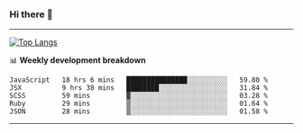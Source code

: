 ### Hi there 👋

-------
[![Top Langs](https://github-readme-stats.vercel.app/api/top-langs/?username=ashish-r)](https://github.com/anuraghazra/github-readme-stats)

📊 **Weekly development breakdown**
<!--START_SECTION:waka-->
```text
JavaScript   18 hrs 6 mins   ███████████████░░░░░░░░░░   59.80 % 
JSX          9 hrs 38 mins   ████████░░░░░░░░░░░░░░░░░   31.84 % 
SCSS         59 mins         ▓░░░░░░░░░░░░░░░░░░░░░░░░   03.28 % 
Ruby         29 mins         ▒░░░░░░░░░░░░░░░░░░░░░░░░   01.64 % 
JSON         28 mins         ▒░░░░░░░░░░░░░░░░░░░░░░░░   01.58 % 
```
<!--END_SECTION:waka-->
-------

<!--
**ashish-r/ashish-r** is a ✨ _special_ ✨ repository because its `README.md` (this file) appears on your GitHub profile.

Here are some ideas to get you started:

- 🔭 I’m currently working on ...
- 🌱 I’m currently learning ...
- 👯 I’m looking to collaborate on ...
- 🤔 I’m looking for help with ...
- 💬 Ask me about ...
- 📫 How to reach me: ...
- 😄 Pronouns: ...
- ⚡ Fun fact: ...
-->
